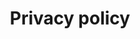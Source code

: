 ---
layout: page
title: Privacy policy
permalink: http://www.cs.unibo.it/projects/privacy/nocookie/privacy.pdf
---